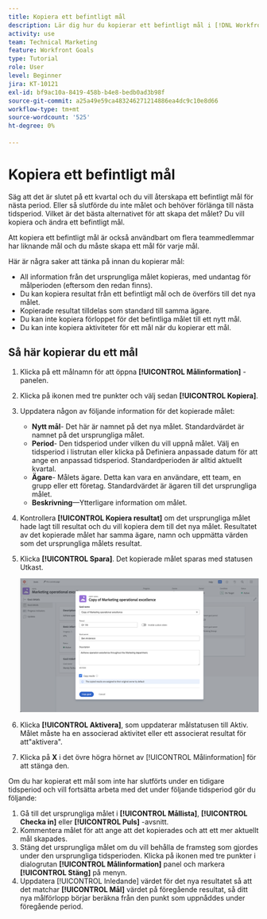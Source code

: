 ```yaml
---
title: Kopiera ett befintligt mål
description: Lär dig hur du kopierar ett befintligt mål i [!DNL Workfront Goals].
activity: use
team: Technical Marketing
feature: Workfront Goals
type: Tutorial
role: User
level: Beginner
jira: KT-10121
exl-id: bf9ac10a-8419-458b-b4e8-bedb0ad3b98f
source-git-commit: a25a49e59ca483246271214886ea4dc9c10e8d66
workflow-type: tm+mt
source-wordcount: '525'
ht-degree: 0%

---
```


# Kopiera ett befintligt mål

Säg att det är slutet på ett kvartal och du vill återskapa ett befintligt mål för nästa period. Eller så slutförde du inte målet och behöver förlänga till nästa tidsperiod. Vilket är det bästa alternativet för att skapa det målet? Du vill kopiera och ändra ett befintligt mål.

Att kopiera ett befintligt mål är också användbart om flera teammedlemmar har liknande mål och du måste skapa ett mål för varje mål.

<!--
Pro-tips graphic
-->

Här är några saker att tänka på innan du kopierar mål:

* All information från det ursprungliga målet kopieras, med undantag för målperioden (eftersom den redan finns).
* Du kan kopiera resultat från ett befintligt mål och de överförs till det nya målet.
* Kopierade resultat tilldelas som standard till samma ägare.
* Du kan inte kopiera förloppet för det befintliga målet till ett nytt mål.
* Du kan inte kopiera aktiviteter för ett mål när du kopierar ett mål.

## Så här kopierar du ett mål

1. Klicka på ett målnamn för att öppna **[!UICONTROL Målinformation]** -panelen.
1. Klicka på ikonen med tre punkter och välj sedan **[!UICONTROL Kopiera]**.
1. Uppdatera någon av följande information för det kopierade målet:
   * **Nytt mål**- Det här är namnet på det nya målet. Standardvärdet är namnet på det ursprungliga målet.
   * **Period**- Den tidsperiod under vilken du vill uppnå målet. Välj en tidsperiod i listrutan eller klicka på Definiera anpassade datum för att ange en anpassad tidsperiod. Standardperioden är alltid aktuellt kvartal.
   * **Ägare**- Målets ägare. Detta kan vara en användare, ett team, en grupp eller ett företag. Standardvärdet är ägaren till det ursprungliga målet.
   * **Beskrivning**—Ytterligare information om målet.

1. Kontrollera **[!UICONTROL Kopiera resultat]** om det ursprungliga målet hade lagt till resultat och du vill kopiera dem till det nya målet. Resultatet av det kopierade målet har samma ägare, namn och uppmätta värden som det ursprungliga målets resultat.

1. Klicka **[!UICONTROL Spara]**. Det kopierade målet sparas med statusen Utkast.

   ![En bild av [!UICONTROL Målinformation] panel i [!DNL Workfront Goals] med [!UICONTROL Kopiera] option](assets/03-workfront-goals-copy-a-goal.png)

1. Klicka **[!UICONTROL Aktivera]**, som uppdaterar målstatusen till Aktiv. Målet måste ha en associerad aktivitet eller ett associerat resultat för att&quot;aktivera&quot;.

1. Klicka på **X** i det övre högra hörnet av [!UICONTROL Målinformation] för att stänga den.

Om du har kopierat ett mål som inte har slutförts under en tidigare tidsperiod och vill fortsätta arbeta med det under följande tidsperiod gör du följande:

1. Gå till det ursprungliga målet i **[!UICONTROL Mållista]**, **[!UICONTROL Checka in]** eller **[!UICONTROL Puls]** -avsnitt.
1. Kommentera målet för att ange att det kopierades och att ett mer aktuellt mål skapades.
1. Stäng det ursprungliga målet om du vill behålla de framsteg som gjordes under den ursprungliga tidsperioden. Klicka på ikonen med tre punkter i dialogrutan **[!UICONTROL Målinformation]** panel och markera **[!UICONTROL Stäng]** på menyn.
1. Uppdatera [!UICONTROL Inledande] värdet för det nya resultatet så att det matchar **[!UICONTROL Mål]** värdet på föregående resultat, så ditt nya målförlopp börjar beräkna från den punkt som uppnåddes under föregående period.
